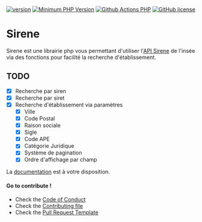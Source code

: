 [![version](https://img.shields.io/badge/Version-1.1.1-brightgreen.svg)](https://github.com/SimonDevelop/sirene/releases/tag/1.1.1)
[![Minimum PHP Version](https://img.shields.io/badge/php-%3E%3D%207.3-8892BF.svg)](https://php.net/)
[![Github Actions PHP](https://github.com/SimonDevelop/sirene/workflows/PHP/badge.svg)](https://github.com/SimonDevelop/sirene/actions)
[![GitHub license](https://img.shields.io/badge/License-MIT-blue.svg)](https://github.com/SimonDevelop/sirene/blob/master/LICENSE)

# Sirene
Sirene est une librairie php vous permettant d'utiliser l'[API Sirene](https://api.insee.fr/catalogue/site/themes/wso2/subthemes/insee/pages/item-info.jag?name=Sirene&version=V3&provider=insee) de l'insée via des fonctions pour facilité la recherche d'établissement.

## TODO
- [x] Recherche par siren
- [x] Recherche par siret
- [x] Recherche d'établissement via paramètres
  - [x] Ville
  - [x] Code Postal
  - [x] Raison sociale
  - [x] Sigle
  - [x] Code APE
  - [x] Catégorie Juridique
  - [x] Système de pagination
  - [x] Ordre d'affichage par champ

La [documentation](https://simondevelop.github.io/sirene/) est à votre disposition.

#### Go to contribute !
- Check the [Code of Conduct](https://github.com/SimonDevelop/sirene/blob/master/.github/CODE_OF_CONDUCT.md)
- Check the [Contributing file](https://github.com/SimonDevelop/sirene/blob/master/.github/CONTRIBUTING.md)
- Check the [Pull Request Template](https://github.com/SimonDevelop/sirene/blob/master/.github/PULL_REQUEST_TEMPLATE.md)

